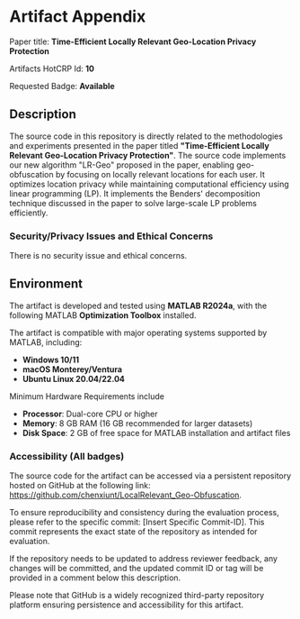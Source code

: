 # Artifact Appendix

Paper title: **Time-Efficient Locally Relevant Geo-Location Privacy Protection**

Artifacts HotCRP Id: **10**

Requested Badge: **Available**

## Description
The source code in this repository is directly related to the methodologies and experiments presented in the paper titled **"Time-Efficient Locally Relevant Geo-Location Privacy Protection"**. The source code implements our new algorithm "LR-Geo" proposed in the paper, enabling geo-obfuscation by focusing on locally relevant locations for each user. It optimizes location privacy while maintaining computational efficiency using linear programming (LP). It implements the Benders' decomposition technique discussed in the paper to solve large-scale LP problems efficiently.

### Security/Privacy Issues and Ethical Concerns
There is no security issue and ethical concerns. 

## Environment 
The artifact is developed and tested using **MATLAB R2024a**, with the following MATLAB **Optimization Toolbox** installed. 

The artifact is compatible with major operating systems supported by MATLAB, including:
- **Windows 10/11**
- **macOS Monterey/Ventura**
- **Ubuntu Linux 20.04/22.04**

Minimum Hardware Requirements include 
- **Processor**: Dual-core CPU or higher
- **Memory**: 8 GB RAM (16 GB recommended for larger datasets)
- **Disk Space**: 2 GB of free space for MATLAB installation and artifact files

### Accessibility (All badges)
The source code for the artifact can be accessed via a persistent repository hosted on GitHub at the following link: https://github.com/chenxiunt/LocalRelevant_Geo-Obfuscation.

To ensure reproducibility and consistency during the evaluation process, please refer to the specific commit: [Insert Specific Commit-ID]. This commit represents the exact state of the repository as intended for evaluation.

If the repository needs to be updated to address reviewer feedback, any changes will be committed, and the updated commit ID or tag will be provided in a comment below this description.

Please note that GitHub is a widely recognized third-party repository platform ensuring persistence and accessibility for this artifact.
